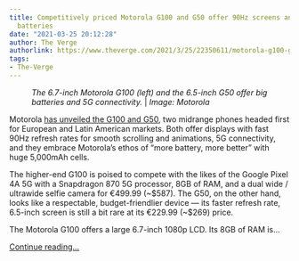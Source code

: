 ```yaml
---
title: Competitively priced Motorola G100 and G50 offer 90Hz screens and 5,000mAh
  batteries
date: "2021-03-25 20:12:28"
author: The Verge
authorlink: https://www.theverge.com/2021/3/25/22350611/motorola-g100-g50-launch-price-specs
tags:
- The-Verge
---
```

<figure>
      <img alt="" src="https://cdn.vox-cdn.com/thumbor/Ex2R7u7FDA_J2DB2Uju9aKZ4B0Y=/0x0:2000x1333/1310x873/cdn.vox-cdn.com/uploads/chorus_image/image/69026703/both.0.jpeg" />
        <figcaption><em>The 6.7-inch Motorola G100 (left) and the 6.5-inch G50 offer big batteries and 5G connectivity.</em> | <em>Image: Motorola</em></figcaption>
    </figure>

  <p id="oiVLTU">Motorola <a href="https://go.redirectingat.com?id=66960X1514734&amp;xs=1&amp;url=https%3A%2F%2Fwww.motorola.com%2Fblog%2Fhello-moto-g100&amp;referrer=theverge.com&amp;sref=https%3A%2F%2Fwww.theverge.com%2F2021%2F3%2F25%2F22350611%2Fmotorola-g100-g50-launch-price-specs" rel="sponsored nofollow noopener" target="_blank">has unveiled the G100 and G50</a>, two midrange phones headed first for European and Latin American markets. Both offer displays with fast 90Hz refresh rates for smooth scrolling and animations, 5G connectivity, and they embrace Motorola’s ethos of “more battery, more better” with huge 5,000mAh cells. </p>
<p id="GMcr76">The higher-end G100 is poised to compete with the likes of the Google Pixel 4A 5G with a Snapdragon 870 5G processor, 8GB of RAM, and a dual wide / ultrawide selfie camera for €499.99 (~$587). The G50, on the other hand, looks like a respectable, budget-friendlier device — its faster refresh rate, 6.5-inch screen is still a bit rare at its €229.99 (~$269) price.</p>
<div id="NlJWI5"><div data-anthem-component="gallery:10412513"></div></div>
<p id="fDG5VZ">The Motorola G100 offers a large 6.7-inch 1080p LCD. Its 8GB of RAM is...</p>
  <p>
    <a href="https://www.theverge.com/2021/3/25/22350611/motorola-g100-g50-launch-price-specs">Continue reading&hellip;</a>
  </p>
